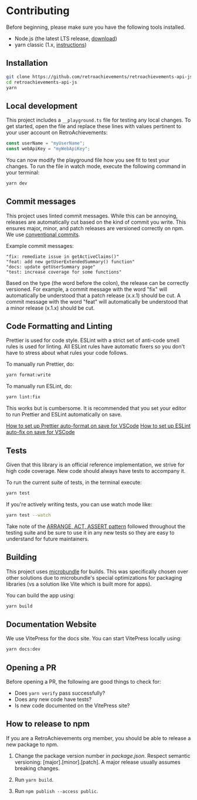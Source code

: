 # Contributing

Before beginning, please make sure you have the following tools installed.

- Node.js (the latest LTS release, [download](https://nodejs.org/en/download/))
- yarn classic (1.x, [instructions](https://yarnpkg.com/lang/en/docs/install/))

## Installation

```bash
git clone https://github.com/retroachievements/retroachievements-api-js.git
cd retroachievements-api-js
yarn
```

## Local development

This project includes a `__playground.ts` file for testing any local changes. To get started, open the file and replace these lines with values pertinent to your user account on RetroAchievements:

```ts
const userName = "myUserName";
const webApiKey = "myWebApiKey";
```

You can now modify the playground file how you see fit to test your changes. To run the file in watch mode, execute the following command in your terminal:

```bash
yarn dev
```

## Commit messages

This project uses linted commit messages. While this can be annoying, releases are automatically cut based on the kind of commit you write. This ensures major, minor, and patch releases are versioned correctly on npm. We use [conventional commits](https://www.conventionalcommits.org/en/v1.0.0/#summary).

Example commit messages:

```
"fix: remediate issue in getActiveClaims()"
"feat: add new getUserExtendedSummary() function"
"docs: update getUserSummary page"
"test: increase coverage for some functions"
```

Based on the type (the word before the colon), the release can be correctly versioned. For example, a commit message with the word "fix" will automatically be understood that a patch release (x.x.1) should be cut. A commit message with the word "feat" will automatically be understood that a minor release (x.1.x) should be cut.

## Code Formatting and Linting

Prettier is used for code style. ESLint with a strict set of anti-code smell rules is used for linting. All ESLint rules have automatic fixers so you don't have to stress about what rules your code follows.

To manually run Prettier, do:

```bash
yarn format:write
```

To manually run ESLint, do:

```bash
yarn lint:fix
```

This works but is cumbersome. It is recommended that you set your editor to run Prettier and ESLint automatically on save.

[How to set up Prettier auto-format on save for VSCode](https://khalilstemmler.com/blogs/tooling/prettier/#Formatting-using-VSCode-on-save-recommended)
[How to set up ESLint auto-fix on save for VSCode](https://www.digitalocean.com/community/tutorials/workflow-auto-eslinting#step-4-adding-code-actions-on-save)

## Tests

Given that this library is an official reference implementation, we strive for high code coverage. New code should always have tests to accompany it.

To run the current suite of tests, in the terminal execute:

```bash
yarn test
```

If you're actively writing tests, you can use watch mode like:

```bash
yarn test --watch
```

Take note of the [ARRANGE, ACT, ASSERT pattern](https://github.com/goldbergyoni/javascript-testing-best-practices#-%EF%B8%8F-12-structure-tests-by-the-aaa-pattern) followed throughout the testing suite and be sure to use it in any new tests so they are easy to understand for future maintainers.

## Building

This project uses [microbundle](https://github.com/developit/microbundle) for builds. This was specifically chosen over other solutions due to microbundle's special optimizations for packaging libraries (vs a solution like Vite which is built more for apps).

You can build the app using:

```bash
yarn build
```

## Documentation Website

We use VitePress for the docs site. You can start VitePress locally using:

```bash
yarn docs:dev
```

## Opening a PR

Before opening a PR, the following are good things to check for:

- Does `yarn verify` pass successfully?
- Does any new code have tests?
- Is new code documented on the VitePress site?

## How to release to npm

If you are a RetroAchievements org member, you should be able to release a new package to npm.

1. Change the package version number in _package.json_. Respect semantic versioning: [major].[minor].[patch]. A major release usually assumes breaking changes.

2. Run `yarn build`.

3. Run `npm publish --access public`.
